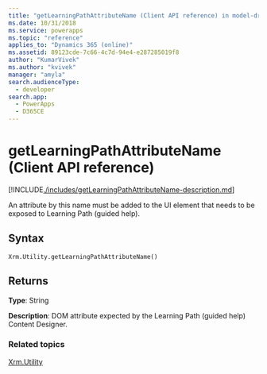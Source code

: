 ```yaml
---
title: "getLearningPathAttributeName (Client API reference) in model-driven apps| MicrosoftDocs"
ms.date: 10/31/2018
ms.service: powerapps
ms.topic: "reference"
applies_to: "Dynamics 365 (online)"
ms.assetid: 89123cde-7c66-4c7d-94e4-e287285019f8
author: "KumarVivek"
ms.author: "kvivek"
manager: "amyla"
search.audienceType: 
  - developer
search.app: 
  - PowerApps
  - D365CE
---
```

# getLearningPathAttributeName (Client API reference)



[!INCLUDE[./includes/getLearningPathAttributeName-description.md](./includes/getLearningPathAttributeName-description.md)]

An attribute by this name must be added to the UI element that needs to be exposed to Learning Path (guided help). 

## Syntax

`Xrm.Utility.getLearningPathAttributeName()`

## Returns

**Type**: String

**Description**: DOM attribute expected by the Learning Path (guided help) Content Designer.

### Related topics

<!-- 
TODO: File doesn't exist
[Create your own guided help (Learning Path) for your customers](../../../../customize/create-guided-help-learning-path.md) -->

[Xrm.Utility](../xrm-utility.md)



